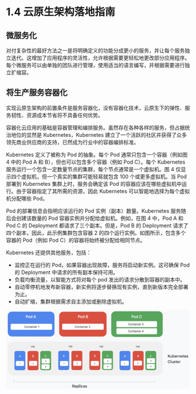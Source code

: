 # 1.4 云原生架构落地指南



## 微服务化


对付复杂性的最好方法之一是将明确定义的功能分成更小的服务，并让每个服务独立迭代。这增加了应用程序的灵活性，允许根据需要更轻松地更改部分应用程序。每个微服务可以由单独的团队进行管理，使用适当的语言编写，并根据需要进行独立扩缩容。


## 将生产服务容器化

实现云原生架构的前置条件是服务容器化，没有容器化技术，云原生下的弹性、服务韧性、资源成本节省将不具备任何优势。

容器化云应用的基础是容器管理和编排服务。虽然存在各种各样的服务，但占据统治地位的显然是 Kubernetes，Kubernetes 建立了一个活跃的社区并获得了众多领先商业供应商的支持，已然成为行业中的容器编排标准。

Kubernetes 定义了被称为 Pod 的抽象。每个 Pod 通常只包含一个容器（例如图 4 中的 Pod A 和 B），但也可以包含多个容器（例如 Pod C）。每个 Kubernetes 服务运行一个包含一定数量节点的集群，每个节点通常是一个虚拟机。图 4 仅显示四个虚拟机，但一个真实的集群可能轻易就包含 100 个或更多虚拟机。当 Pod 部署到 Kubernetes 集群上时，服务会确定该 Pod 的容器应该在哪些虚拟机中运行。由于容器指定了其所需的资源，因此 Kubernetes 可以智能地选择为每个虚拟机分配哪些 Pod。

Pod 的部署信息会指明应该运行的 Pod 实例（副本）数量。Kubernetes 服务随后会创建该数量的 Pod 容器实例并分配给虚拟机。例如，在图 4 中，Pod A 和 Pod C 的 Deployment 都请求了三个副本。但是，Pod B 的 Deployment 请求了四个副本，因此，此示例集群包含容器 2 的四个运行实例。如图所示，包含多个容器的 Pod（例如 Pod C）的容器将始终被分配给相同节点。

Kubernetes 还提供其他服务，包括：

- 监控正在运行的 Pod，如果容器出现故障，服务将启动新实例。这可确保 Pod 的 Deployment 中请求的所有副本保持可用。
- 负载均衡流量，以智能方式将对每个 pod 发出的请求分散到容器的副本中。
- 自动零停机地发布新容器，新实例将逐步替换现有实例，直到新版本完全部署为止。
- 自动扩缩，集群根据需求自主添加或删除虚拟机。


<div  align="center">
	<img src="../assets/kubernetes.png" width = "550"  align=center />
</div>
